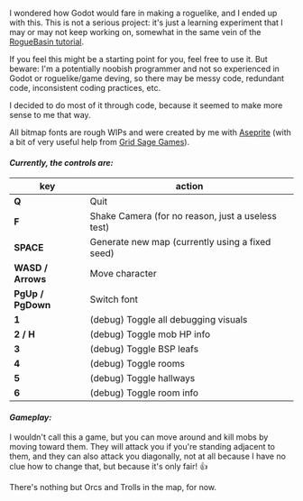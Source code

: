 I wondered how Godot would fare in making a roguelike, and I ended up with this. This is not a serious project: it's just a learning experiment that I may or may not keep working on, somewhat in the same vein of the [RogueBasin tutorial](http://www.roguebasin.com/index.php?title=Complete_Roguelike_Tutorial,_using_python%2Blibtcod&oldid=42760).

If you feel this might be a starting point for you, feel free to use it. But beware: I'm a potentially noobish programmer and not so experienced in Godot or roguelike/game deving, so there may be messy code, redundant code, inconsistent coding practices, etc.

I decided to do most of it through code, because it seemed to make more sense to me that way.

All bitmap fonts are rough WIPs and were created by me with [Aseprite](https://www.aseprite.org/) (with a bit of very useful help from [Grid Sage Games](http://www.gridsagegames.com/blog/2014/09/font-creation/)).



#### **_Currently, the controls are:_**
|key 				| action|
|---|---|
|**Q**				| Quit
|**F**				| Shake Camera (for no reason, just a useless test)
|**SPACE**			| Generate new map (currently using a fixed seed)
|**WASD / Arrows**	| Move character
|**PgUp / PgDown**	| Switch font
|**1**				| (debug) Toggle all debugging visuals 
|**2 / H**			| (debug) Toggle mob HP info 
|**3** 	 			| (debug) Toggle BSP leafs 
|**4** 	 			| (debug) Toggle rooms 
|**5**				| (debug) Toggle hallways 
|**6**				| (debug) Toggle room info 


#### **_Gameplay:_**
I wouldn't call this a game, but you can move around and kill mobs by moving toward them. They will attack you if you're standing adjacent to them, and they can also attack you diagonally, not at all because I have no clue how to change that, but because it's only fair! :+1:

There's nothing but Orcs and Trolls in the map, for now.

